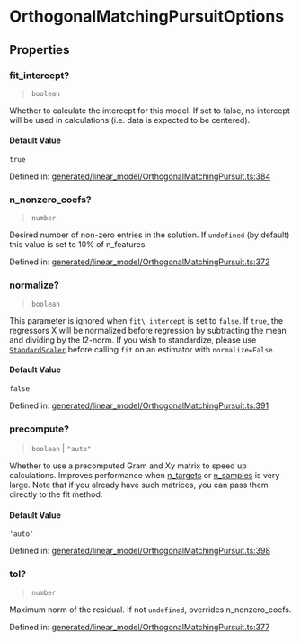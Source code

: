 # OrthogonalMatchingPursuitOptions

## Properties

### fit\_intercept?

> `boolean`

Whether to calculate the intercept for this model. If set to false, no intercept will be used in calculations (i.e. data is expected to be centered).

#### Default Value

`true`

Defined in:  [generated/linear\_model/OrthogonalMatchingPursuit.ts:384](https://github.com/transitive-bullshit/scikit-learn-ts/blob/92ab806/packages/sklearn/src/generated/linear_model/OrthogonalMatchingPursuit.ts#L384)

### n\_nonzero\_coefs?

> `number`

Desired number of non-zero entries in the solution. If `undefined` (by default) this value is set to 10% of n\_features.

Defined in:  [generated/linear\_model/OrthogonalMatchingPursuit.ts:372](https://github.com/transitive-bullshit/scikit-learn-ts/blob/92ab806/packages/sklearn/src/generated/linear_model/OrthogonalMatchingPursuit.ts#L372)

### normalize?

> `boolean`

This parameter is ignored when `fit\_intercept` is set to `false`. If `true`, the regressors X will be normalized before regression by subtracting the mean and dividing by the l2-norm. If you wish to standardize, please use [`StandardScaler`](sklearn.preprocessing.StandardScaler.html#sklearn.preprocessing.StandardScaler "sklearn.preprocessing.StandardScaler") before calling `fit` on an estimator with `normalize=False`.

#### Default Value

`false`

Defined in:  [generated/linear\_model/OrthogonalMatchingPursuit.ts:391](https://github.com/transitive-bullshit/scikit-learn-ts/blob/92ab806/packages/sklearn/src/generated/linear_model/OrthogonalMatchingPursuit.ts#L391)

### precompute?

> `boolean` \| `"auto"`

Whether to use a precomputed Gram and Xy matrix to speed up calculations. Improves performance when [n\_targets](../../glossary.html#term-n_targets) or [n\_samples](../../glossary.html#term-n_samples) is very large. Note that if you already have such matrices, you can pass them directly to the fit method.

#### Default Value

`'auto'`

Defined in:  [generated/linear\_model/OrthogonalMatchingPursuit.ts:398](https://github.com/transitive-bullshit/scikit-learn-ts/blob/92ab806/packages/sklearn/src/generated/linear_model/OrthogonalMatchingPursuit.ts#L398)

### tol?

> `number`

Maximum norm of the residual. If not `undefined`, overrides n\_nonzero\_coefs.

Defined in:  [generated/linear\_model/OrthogonalMatchingPursuit.ts:377](https://github.com/transitive-bullshit/scikit-learn-ts/blob/92ab806/packages/sklearn/src/generated/linear_model/OrthogonalMatchingPursuit.ts#L377)
